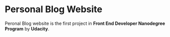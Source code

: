 # Personal Blog Website

Peronal Blog website is the first project in **Front End Developer Nanodegree Program** by **Udacity**.